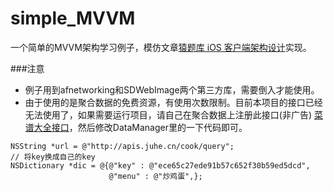 # simple_MVVM
一个简单的MVVM架构学习例子，模仿文章[猿题库 iOS 客户端架构设计](http://gracelancy.com/blog/2016/01/06/ape-ios-arch-design/)实现。  

###注意

* 例子用到afnetworking和SDWebImage两个第三方库，需要倒入才能使用。
* 由于使用的是聚合数据的免费资源，有使用次数限制。目前本项目的接口已经无法使用了，如果需要运行项目，请自己在聚合数据上注册此接口(非广告)  [菜谱大全接口](https://www.juhe.cn/docs/api/id/46)，然后修改DataManager里的一下代码即可。
```
NSString *url = @"http://apis.juhe.cn/cook/query";  
// 将key换成自己的key
NSDictionary *dic = @{@"key" : @"ece65c27ede91b57c652f30b59ed5dcd",
                      @"menu" : @"炒鸡蛋",};
```
